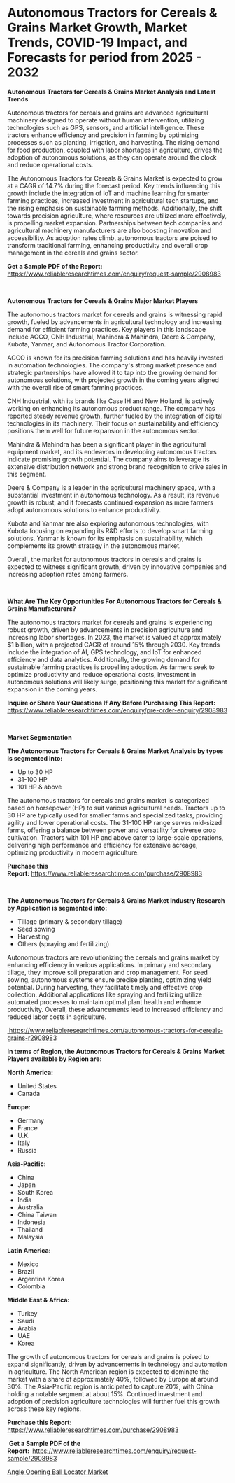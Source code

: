 <p><h1>Autonomous Tractors for Cereals & Grains Market Growth, Market Trends, COVID-19 Impact, and Forecasts for period from 2025 - 2032</h1></p><p><strong>Autonomous Tractors for Cereals & Grains Market Analysis and Latest Trends</strong></p>
<p><p>Autonomous tractors for cereals and grains are advanced agricultural machinery designed to operate without human intervention, utilizing technologies such as GPS, sensors, and artificial intelligence. These tractors enhance efficiency and precision in farming by optimizing processes such as planting, irrigation, and harvesting. The rising demand for food production, coupled with labor shortages in agriculture, drives the adoption of autonomous solutions, as they can operate around the clock and reduce operational costs.</p><p>The Autonomous Tractors for Cereals & Grains Market is expected to grow at a CAGR of 14.7% during the forecast period. Key trends influencing this growth include the integration of IoT and machine learning for smarter farming practices, increased investment in agricultural tech startups, and the rising emphasis on sustainable farming methods. Additionally, the shift towards precision agriculture, where resources are utilized more effectively, is propelling market expansion. Partnerships between tech companies and agricultural machinery manufacturers are also boosting innovation and accessibility. As adoption rates climb, autonomous tractors are poised to transform traditional farming, enhancing productivity and overall crop management in the cereals and grains sector.</p></p>
<p><strong>Get a Sample PDF of the Report:&nbsp;</strong> <a href="https://www.reliableresearchtimes.com/enquiry/request-sample/2908983?utm_campaign=2722&utm_medium=2&utm_source=Github&utm_content=ia&utm_term=12032025&utm_id=autonomous-tractors-for-cereals-grains">https://www.reliableresearchtimes.com/enquiry/request-sample/2908983</a></p>
<p>&nbsp;</p>
<p><strong>Autonomous Tractors for Cereals & Grains Major Market Players</strong></p>
<p><p>The autonomous tractors market for cereals and grains is witnessing rapid growth, fueled by advancements in agricultural technology and increasing demand for efficient farming practices. Key players in this landscape include AGCO, CNH Industrial, Mahindra & Mahindra, Deere & Company, Kubota, Yanmar, and Autonomous Tractor Corporation.</p><p>AGCO is known for its precision farming solutions and has heavily invested in automation technologies. The company's strong market presence and strategic partnerships have allowed it to tap into the growing demand for autonomous solutions, with projected growth in the coming years aligned with the overall rise of smart farming practices.</p><p>CNH Industrial, with its brands like Case IH and New Holland, is actively working on enhancing its autonomous product range. The company has reported steady revenue growth, further fueled by the integration of digital technologies in its machinery. Their focus on sustainability and efficiency positions them well for future expansion in the autonomous sector.</p><p>Mahindra & Mahindra has been a significant player in the agricultural equipment market, and its endeavors in developing autonomous tractors indicate promising growth potential. The company aims to leverage its extensive distribution network and strong brand recognition to drive sales in this segment.</p><p>Deere & Company is a leader in the agricultural machinery space, with a substantial investment in autonomous technology. As a result, its revenue growth is robust, and it forecasts continued expansion as more farmers adopt autonomous solutions to enhance productivity.</p><p>Kubota and Yanmar are also exploring autonomous technologies, with Kubota focusing on expanding its R&D efforts to develop smart farming solutions. Yanmar is known for its emphasis on sustainability, which complements its growth strategy in the autonomous market.</p><p>Overall, the market for autonomous tractors in cereals and grains is expected to witness significant growth, driven by innovative companies and increasing adoption rates among farmers.</p></p>
<p>&nbsp;</p>
<p><strong>What Are The Key Opportunities For Autonomous Tractors for Cereals & Grains Manufacturers?</strong></p>
<p><p>The autonomous tractors market for cereals and grains is experiencing robust growth, driven by advancements in precision agriculture and increasing labor shortages. In 2023, the market is valued at approximately $1 billion, with a projected CAGR of around 15% through 2030. Key trends include the integration of AI, GPS technology, and IoT for enhanced efficiency and data analytics. Additionally, the growing demand for sustainable farming practices is propelling adoption. As farmers seek to optimize productivity and reduce operational costs, investment in autonomous solutions will likely surge, positioning this market for significant expansion in the coming years.</p></p>
<p><strong>Inquire or Share Your Questions If Any Before Purchasing This Report:</strong> <a href="https://www.reliableresearchtimes.com/enquiry/pre-order-enquiry/2908983?utm_campaign=2722&utm_medium=2&utm_source=Github&utm_content=ia&utm_term=12032025&utm_id=autonomous-tractors-for-cereals-grains">https://www.reliableresearchtimes.com/enquiry/pre-order-enquiry/2908983</a></p>
<p>&nbsp;</p>
<p><strong>Market Segmentation</strong></p>
<p><strong>The Autonomous Tractors for Cereals & Grains Market Analysis by types is segmented into:</strong></p>
<p><ul><li>Up to 30 HP</li><li>31-100 HP</li><li>101 HP & above</li></ul></p>
<p><p>The autonomous tractors for cereals and grains market is categorized based on horsepower (HP) to suit various agricultural needs. Tractors up to 30 HP are typically used for smaller farms and specialized tasks, providing agility and lower operational costs. The 31-100 HP range serves mid-sized farms, offering a balance between power and versatility for diverse crop cultivation. Tractors with 101 HP and above cater to large-scale operations, delivering high performance and efficiency for extensive acreage, optimizing productivity in modern agriculture.</p></p>
<p><strong>Purchase this Report:&nbsp;</strong><a href="https://www.reliableresearchtimes.com/purchase/2908983?utm_campaign=2722&utm_medium=2&utm_source=Github&utm_content=ia&utm_term=12032025&utm_id=autonomous-tractors-for-cereals-grains">https://www.reliableresearchtimes.com/purchase/2908983</a></p>
<p>&nbsp;</p>
<p><strong>The Autonomous Tractors for Cereals & Grains Market Industry Research by Application is segmented into:</strong></p>
<p><ul><li>Tillage (primary & secondary tillage)</li><li>Seed sowing</li><li>Harvesting</li><li>Others (spraying and fertilizing)</li></ul></p>
<p><p>Autonomous tractors are revolutionizing the cereals and grains market by enhancing efficiency in various applications. In primary and secondary tillage, they improve soil preparation and crop management. For seed sowing, autonomous systems ensure precise planting, optimizing yield potential. During harvesting, they facilitate timely and effective crop collection. Additional applications like spraying and fertilizing utilize automated processes to maintain optimal plant health and enhance productivity. Overall, these advancements lead to increased efficiency and reduced labor costs in agriculture.</p></p>
<p><a href="https://www.reliableresearchtimes.com/autonomous-tractors-for-cereals-grains-r2908983?utm_campaign=2722&utm_medium=2&utm_source=Github&utm_content=ia&utm_term=12032025&utm_id=autonomous-tractors-for-cereals-grains">&nbsp;https://www.reliableresearchtimes.com/autonomous-tractors-for-cereals-grains-r2908983</a></p>
<p><strong>In terms of Region, the Autonomous Tractors for Cereals & Grains Market Players available by Region are:</strong></p>
<p>
    <p> <strong> North America: </strong>
        <ul>
            <li>United States</li>
            <li>Canada</li>
        </ul>
        </p> 
    <p> <strong> Europe: </strong>
        <ul>
            <li>Germany</li>
            <li>France</li>
            <li>U.K.</li>
            <li>Italy</li>
            <li>Russia</li>
        </ul>
        </p> 
    <p> <strong> Asia-Pacific: </strong>
        <ul>
            <li>China</li>
            <li>Japan</li>
            <li>South Korea</li>
            <li>India</li>
            <li>Australia</li>
            <li>China Taiwan</li>
            <li>Indonesia</li>
            <li>Thailand</li>
            <li>Malaysia</li>
        </ul>
        </p> 
    <p> <strong> Latin America: </strong>
        <ul>
            <li>Mexico</li>
            <li>Brazil</li>
            <li>Argentina Korea</li>
            <li>Colombia</li>
        </ul>
        </p> 
    <p> <strong> Middle East & Africa: </strong>
        <ul>
            <li>Turkey</li>
            <li>Saudi</li>
            <li>Arabia</li>
            <li>UAE</li>
            <li>Korea</li>
        </ul>
    </p>
    </p>
<p><p>The growth of autonomous tractors for cereals and grains is poised to expand significantly, driven by advancements in technology and automation in agriculture. The North American region is expected to dominate the market with a share of approximately 40%, followed by Europe at around 30%. The Asia-Pacific region is anticipated to capture 20%, with China holding a notable segment at about 15%. Continued investment and adoption of precision agriculture technologies will further fuel this growth across these key regions.</p></p>
<p><strong>Purchase this Report: </strong><a href="https://www.reliableresearchtimes.com/purchase/2908983?utm_campaign=2722&utm_medium=2&utm_source=Github&utm_content=ia&utm_term=12032025&utm_id=autonomous-tractors-for-cereals-grains">https://www.reliableresearchtimes.com/purchase/2908983</a></p>
<p>&nbsp;<strong>Get a Sample PDF of the Report:&nbsp;&nbsp;</strong><a href="https://www.reliableresearchtimes.com/enquiry/request-sample/2908983?utm_campaign=2722&utm_medium=2&utm_source=Github&utm_content=ia&utm_term=12032025&utm_id=autonomous-tractors-for-cereals-grains">https://www.reliableresearchtimes.com/enquiry/request-sample/2908983</a></p>
<p><strong></strong></p>
<p><p><a href="https://github.com/tashiafun920/Market-Research-Report-List-1/blob/main/angle-opening-ball-locator-market.md?utm_campaign=2722&utm_medium=2&utm_source=Github&utm_content=ia&utm_term=12032025&utm_id=autonomous-tractors-for-cereals-grains">Angle Opening Ball Locator Market</a></p></p>
